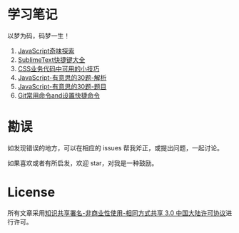 # 学习笔记

以梦为码，码梦一生！

1. [JavaScript奇味探索][1]
2. [SublimeText快捷键大全][2]
3. [CSS业务代码中可用的小技巧][3]
4. [JavaScript-有意思的30题-解析][4]
5. [JavaScript-有意思的30题-题目][5]
6. [Git常用命令and设置快捷命令][6]


# 勘误

如发现错误的地方，可以在相应的 issues 帮我斧正，或提出问题，一起讨论。

如果喜欢或者有所启发，欢迎 star，对我是一种鼓励。

# License

所有文章采用[知识共享署名-非商业性使用-相同方式共享 3.0 中国大陆许可协议][7]进行许可。


  [1]: https://github.com/xiaohuazheng/twbm/issues/1
  [2]: https://github.com/xiaohuazheng/twbm/issues/2
  [3]: https://github.com/xiaohuazheng/twbm/issues/3
  [4]: https://github.com/xiaohuazheng/twbm/issues/4
  [5]: https://github.com/xiaohuazheng/twbm/issues/5
  [6]: https://github.com/xiaohuazheng/twbm/issues/6
  [7]: https://creativecommons.org/licenses/by-nc-sa/3.0/cn/
